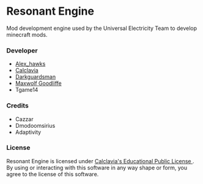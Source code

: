 Resonant Engine
======
Mod development engine used by the Universal Electricity Team to develop minecraft mods. 


### Developer
* <a href="http://www.patreon.com/Alex_hawks"> Alex_hawks </a>
* <a href="http://www.patreon.com/calclavia"> Calclavia </a>
* <a href="http://www.patreon.com/darkcow"> Darkguardsman </a>
* <a href="http://www.patreon.com/maxwolf"> Maxwolf Goodliffe </a>
* Tgame14

### Credits
* Cazzar
* Dmodoomsirius
* Adaptivity



### License
Resonant Engine is licensed under <a href="http://calclavia.com/educational-public-license"> Calclavia's Educational Public License </a>. By using or interacting with this software in any way shape or form, you agree to the license of this software.
